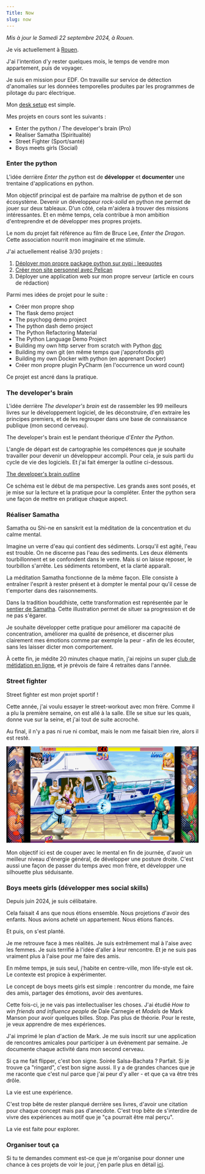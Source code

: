 ```yaml
---
Title: Now
slug: now
---
```


*Mis à jour le Samedi 22 septembre 2024, à Rouen.*

Je vis actuellement à [Rouen](images/rouen.png). 

J'ai l'intention d'y rester quelques mois, le temps de vendre mon appartement, puis de voyager.

Je suis en mission pour EDF. On travaille sur service de détection d'anomalies sur les données temporelles produites par les programmes de pilotage du parc électrique.

Mon [desk setup](images/desk-setup-rouen.jpeg) est simple.

Mes projets en cours sont les suivants : 

- Enter the python / The developer's brain (Pro)
- Réaliser Samatha (Spiritualité)
- Street Fighter (Sport/santé)
- Boys meets girls (Social)


### Enter the python 

L'idée derrière _Enter the python_ est de **développer** et **documenter** une trentaine d'applications en python. 

Mon objectif principal est de parfaire ma maîtrise de python et de son écosystème. Devenir un développeur _rock-solid_ en python me permet de jouer sur deux tableaux. D'un côté, cela m'aidera à trouver des missions intéressantes. Et en même temps, cela contribue à mon ambition d'entreprendre et de développer mes propres projets.

Le nom du projet fait référence au film de Bruce Lee, _Enter the Dragon_. Cette association nourrit mon imaginaire et me stimule.


J'ai actuellement réalisé 3/30 projets :

1. [Déployer mon propre package python sur pypi : leequotes](https://pypi.org/project/leequotes/)
2. [Créer mon site personnel avec Pelican](https://petitalx.io/quickstart-pelican.html)
3. Déployer une application web sur mon propre serveur (article en cours de rédaction)

Parmi mes idées de projet pour le suite : 

- Créer mon propre shop
- The flask demo project
- The psychopg demo project
- The python dash demo project
- The Python Refactoring Material
- The Python Language Demo Project
- Building my own http server from scratch with Python [doc](https://browser.engineering/)
- Building my own git (en même temps que j'approfondis git)
- Building my own Docker with python (en apprenant Docker)
- Créer mon propre plugin PyCharm (en l'occurrence un word count)

Ce projet est ancré dans la pratique.

### The developer's brain

L'idée derrière _The developer's brain_ est de rassembler les 99 meilleurs livres sur le développement logiciel, de les déconstruire, d'en extraire les principes premiers, et de les regrouper dans une base de connaissance publique (mon second cerveau). 

The developer's brain est le pendant théorique d'_Enter the Python_.

L'angle de départ est de cartographie les compétences que je souhaite travailler pour devenir un développeur accompli. Pour cela, je suis parti du cycle de vie des logiciels. Et j'ai fait émerger la outline ci-dessous.

[The developer's brain outline](images/the-dev-brain-outline.png)

Ce schéma est le début de ma perspective. Les grands axes sont posés, et je mise sur la lecture et la pratique pour la compléter. Enter the python sera une façon de mettre en pratique chaque aspect.


### Réaliser Samatha

Samatha ou Shi-ne en sanskrit est la méditation de la concentration et du calme mental. 

Imagine un verre d'eau qui contient des sédiments. Lorsqu'il est agité, l'eau est trouble. On ne discerne pas l'eau des sediments. Les deux éléments tourbillonnent et se confondent dans le verre. Mais si on laisse reposer, le tourbillon s'arrête. Les sédiments retombent, et la clarté apparaît. 

La méditation Samatha fonctionne de la même façon. Elle consiste à entraîner l'esprit à rester présent et à dompter le mental pour qu'il cesse de t'emporter dans des raisonnements. 

Dans la tradition bouddhiste, cette transformation est représentée par le [sentier de Samatha](images/sentier-de-samatha.png). Cette illustration permet de situer sa progression et de ne pas s'égarer. 

Je souhaite développer cette pratique pour améliorer ma capacité de concentration, améliorer ma qualité de présence, et discerner plus clairement mes émotions comme par exemple la peur - afin de les écouter, sans les laisser dicter mon comportement.

À cette fin, je médite 20 minutes chaque matin, j'ai rejoins un super [club de métidation en ligne](https://circle.atomicthinking.fr/c/commencez-ici-ff7176), et je prévois de faire 4 retraites dans l'année.


### Street fighter

Street fighter est mon projet sportif !

Cette année, j'ai voulu essayer le street-workout avec mon frère. Comme il a plu la première semaine, on est allé à la salle. Elle se situe sur les quais, donne vue sur la seine, et j'ai tout de suite accroché. 

Au final, il n'y a pas ni rue ni combat, mais le nom me faisait bien rire, alors il est resté.


![Street fighter](../images/street-fighter.png)

Mon objectif ici est de couper avec le mental en fin de journée, d'avoir un meilleur niveau d'énergie général, de développer une posture droite. C'est aussi une façon de passer du temps avec mon frère, et développer une silhouette plus séduisante.

### Boys meets girls (développer mes social skills)

Depuis juin 2024, je suis célibataire. 

Cela faisait 4 ans que nous étions ensemble. Nous projetions d'avoir des enfants. Nous avions acheté un appartement. Nous étions fiancés. 

Et puis, on s'est planté.

Je me retrouve face à mes réalités. Je suis extrêmement mal à l'aise avec les femmes. Je suis terrifié à l'idée d'aller à leur rencontre. Et je ne suis pas vraiment plus à l'aise pour me faire des amis.

En même temps, je suis seul, j'habite en centre-ville, mon life-style est ok. Le contexte est propice à expérimenter.

Le concept de boys meets girls est simple : rencontrer du monde, me faire des amis, partager des émotions, avoir des aventures. 

Cette fois-ci, je ne vais pas intellectualiser les choses. J'ai étudié _How to win friends and influence people_ de Dale Carnegie et _Models_ de Mark Manson pour avoir quelques billes. Stop. Pas plus de théorie. Pour le reste, je veux apprendre de mes expériences.

J'ai imprimé le plan d'action de Mark. Je me suis inscrit sur une application de rencontres amicales pour participer à un évènement par semaine. Je documente chaque activité dans mon second cerveau. 

Si ça me fait flipper, c'est bon signe. Soirée Salsa-Bachata ? Parfait. Si je trouve ça "ringard", c'est bon signe aussi. Il y a de grandes chances que je me raconte que c'est nul parce que j'ai peur d'y aller - et que ça va être très drôle. 

La vie est une expérience. 

C'est trop bête de rester planqué derrière ses livres, d'avoir une citation pour chaque concept mais pas d'anecdote. C'est trop bête de s'interdire de vivre des expériences au motif que je "ça pourrait être mal perçu".

La vie est faite pour explorer.

### Organiser tout ça

Si tu te demandes comment est-ce que je m'organise pour donner une chance à ces projets de voir le jour, j'en parle plus en détail [ici](system).
